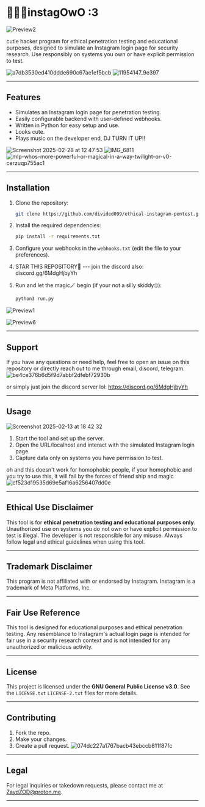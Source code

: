 # **🌈🏳️‍⚧️instagOwO :3**

![Preview2](https://github.com/user-attachments/assets/b0703377-e59d-4e80-b84f-3cc5a545e7fc)

cutie hacker program for ethical penetration testing and educational purposes, designed to simulate an Instagram login page for security research. Use responsibly on systems you own or have explicit permission to test.

![a7db3530ed410ddde690c67ae1ef5bcb](https://github.com/user-attachments/assets/4133b49b-7146-4691-880d-1f22055ac0f5)
![11954147_9e397](https://github.com/user-attachments/assets/eb0dd47e-0c82-4528-8fee-32c63ece25f9)

---

## **Features**

- Simulates an Instagram login page for penetration testing.
- Easily configurable backend with user-defined webhooks.
- Written in Python for easy setup and use.
- Looks cute.
- Plays music on the developer end, DJ TURN IT UP!!

![Screenshot 2025-02-28 at 12 47 53](https://github.com/user-attachments/assets/1ea6ed24-fb6f-473b-b8d5-0fd29169c08d)
![IMG_6811](https://github.com/user-attachments/assets/7a011b21-8202-4fd6-8b78-02581701157a)
![mlp-whos-more-powerful-or-magical-in-a-way-twilight-or-v0-cerzuqp755ac1](https://github.com/user-attachments/assets/6a93aba5-1ea0-4079-9a9e-4113755acad3)

---

## **Installation**

1. Clone the repository:
   ```bash
   git clone https://github.com/divided099/ethical-instagram-pentest.git
   ```

2. Install the required dependencies:
   ```bash
   pip install -r requirements.txt
   ```

3. Configure your webhooks in the `webhooks.txt` (edit the file to your preferences).

4. STAR THIS REPOSITORY🌟
--- join the discord also: discord.gg/6MdgHjbyYh

6. Run and let the magic🪄 begin (if your not a silly skiddy🙄):
   ```bash
   python3 run.py
   ```


![Preview1](https://github.com/user-attachments/assets/8a515f87-6975-407c-be6a-082d2b92ba2d)

![Preview6](https://github.com/user-attachments/assets/57552224-d252-4163-b459-6f95ed333cf9)

---

## **Support**

If you have any questions or need help, feel free to open an issue on this repository or directly reach out to me through email, discord, telegram.
![be4ce376b6d5f9d7abbf2dfebf72930b](https://github.com/user-attachments/assets/9e676948-9148-4523-9ae5-b075de870d84)

or simply just join the discord server lol: https://discord.gg/6MdgHjbyYh

---

## **Usage**

![Screenshot 2025-02-13 at 18 42 32](https://github.com/user-attachments/assets/7e6a77ca-6b23-4bae-9cbf-b1acedafec28)

1. Start the tool and set up the server.
2. Open the URL/localhost and interact with the simulated Instagram login page.
3. Capture data only on systems you have permission to test.

oh and this doesn't work for homophobic people, if your homophobic and you try to use this, it will fail by the forces of friend ship and magic
![cf523d19535d69e5af16a6256407dd0e](https://github.com/user-attachments/assets/ce7556e2-1a1b-491c-b6b2-43db9946a2f1)

---

## **Ethical Use Disclaimer**

This tool is for **ethical penetration testing and educational purposes only**. Unauthorized use on systems you do not own or have explicit permission to test is illegal. The developer is not responsible for any misuse. Always follow legal and ethical guidelines when using this tool.

---

## **Trademark Disclaimer**
This program is not affiliated with or endorsed by Instagram. Instagram is a trademark of Meta Platforms, Inc.

---

## **Fair Use Reference**
This tool is designed for educational purposes and ethical penetration testing. Any resemblance to Instagram's actual login page is intended for fair use in a security research context and is not intended for any unauthorized or malicious activity.

---

## **License**

This project is licensed under the **GNU General Public License v3.0**. See the `LICENSE.txt` `LICENSE-2.txt` files for more details.

---

## **Contributing**

1. Fork the repo.
2. Make your changes.
3. Create a pull request.
![074dc227a1767bacb43ebccb811f87fc](https://github.com/user-attachments/assets/08ce69c5-7826-456f-b6c7-85f25bedc42c)

---

## **Legal**

For legal inquiries or takedown requests, please contact me at ZaydZOD@proton.me.

---
